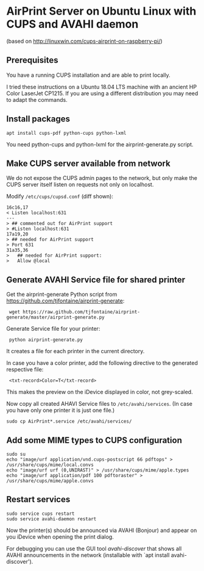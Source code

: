 AirPrint Server on Ubuntu Linux with CUPS and AVAHI daemon
==========================================================

(based on http://linuxwin.com/cups-airprint-on-raspberry-pi/)

Prerequisites
-------------
You have a running CUPS installation and are able to print locally.

I tried these instructions on a Ubuntu 18.04 LTS machine with an ancient HP Color LaserJet CP1215.
If you are using a different distribution you may need to adapt the commands.

Install packages
----------------
    apt install cups-pdf python-cups python-lxml

You need python-cups and python-lxml for the airprint-generate.py script.

Make CUPS server available from network
---------------------------------------
We do not expose the CUPS admin pages to the network, but only make the CUPS server itself
listen on requests not only on localhost.

Modify `/etc/cups/cupsd.conf` (diff shown):

    16c16,17
    < Listen localhost:631
    ---
    > ## commented out for AirPrint support
    > #Listen localhost:631
    17a19,20
    > ## needed for AirPrint support
    > Port 631
    31a35,36
    >   ## needed for AirPrint support:
    >   Allow @local

Generate AVAHI Service file for shared printer
----------------------------------------------
Get the airprint-generate Python script from https://github.com/tjfontaine/airprint-generate:

     wget https://raw.github.com/tjfontaine/airprint-generate/master/airprint-generate.py

Generate Service file for your printer:

     python airprint-generate.py

It creates a file for each printer in the current directory.

In case you have a color printer, add the following directive to the generated respective file:

     <txt-record>Color=T</txt-record>

This makes the preview on the iDevice displayed in color, not grey-scaled.

Now copy all created AHAVI Service files to `/etc/avahi/services`. (In case you have only one printer it is just one file.)

    sudo cp AirPrint*.service /etc/avahi/services/

Add some MIME types to CUPS configuration
-----------------------------------------

    sudo su
    echo "image/urf application/vnd.cups-postscript 66 pdftops" > /usr/share/cups/mime/local.convs
    echo "image/urf urf (0,UNIRAST)" > /usr/share/cups/mime/apple.types
    echo "image/urf application/pdf 100 pdftoraster" > /usr/share/cups/mime/apple.convs

Restart services
----------------

    sudo service cups restart
    sudo service avahi-daemon restart
    
Now the printer(s) should be announced via AVAHI (Bonjour) and appear on you iDevice when opening the print dialog.

For debugging you can use the GUI tool *avahi-discover* that shows all AVAHI announcements in the network
(installable with `apt install avahi-discover').
